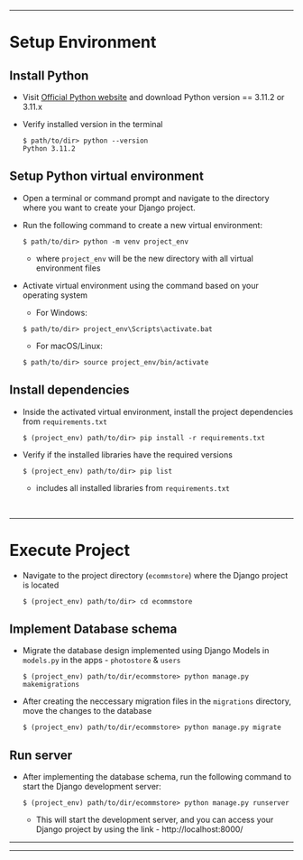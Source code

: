 <hr>

# Setup Environment
## Install Python
- Visit [Official Python website](https://www.python.org/) and download Python version == 3.11.2 or 3.11.x

- Verify installed version in the terminal
    ```terminal
    $ path/to/dir> python --version 
    Python 3.11.2
    ```
## Setup Python virtual environment
- Open a terminal or command prompt and navigate to the directory where you want to create your Django project. 
- Run the following command to create a new virtual environment:
    ```terminal
    $ path/to/dir> python -m venv project_env
    ```
    - where `project_env` will be the new directory with all virtual environment files

- Activate virtual environment using the command based on your operating system
    - For Windows:
    ```terminal
    $ path/to/dir> project_env\Scripts\activate.bat
    ```
    - For macOS/Linux:
    ```terminal
    $ path/to/dir> source project_env/bin/activate
    ```

## Install dependencies
- Inside the activated virtual environment, install the project dependencies from `requirements.txt`
    ```terminal
    $ (project_env) path/to/dir> pip install -r requirements.txt
    ```

- Verify if the installed libraries have the required versions
    ```terminal
    $ (project_env) path/to/dir> pip list
    ```
    - includes all installed libraries from `requirements.txt`

<br>
<hr>

# Execute Project
- Navigate to the project directory (`ecommstore`) where the Django project is located
    ```terminal
    $ (project_env) path/to/dir> cd ecommstore
    ```

## Implement Database schema
- Migrate the database design implemented using Django Models in `models.py` in the apps - `photostore` & `users` 
    ```terminal
    $ (project_env) path/to/dir/ecommstore> python manage.py makemigrations
    ```
- After creating the neccessary migration files in the `migrations` directory, move the changes to the database
    ```terminal
    $ (project_env) path/to/dir/ecommstore> python manage.py migrate
    ```

## Run server
- After implementing the database schema, run the following command to start the Django development server:
    ```terminal
    $ (project_env) path/to/dir/ecommstore> python manage.py runserver
    ```
    - This will start the development server, and you can access your Django project by using the link - http://localhost:8000/

<hr>
<hr>
